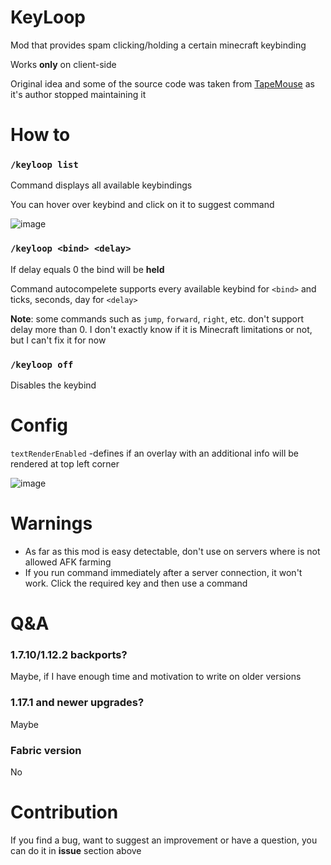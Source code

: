# KeyLoop

Mod that provides spam clicking/holding a certain minecraft keybinding

Works **only** on client-side

Original idea and some of the source code was taken from [TapeMouse](https://github.com/dries007/TapeMouse) as it's author stopped maintaining it
# How to
### `/keyloop list`
Command displays all available keybindings

You can hover over keybind and click on it to suggest command

![image](https://user-images.githubusercontent.com/26070304/141831414-f55cf569-125c-44e0-8b83-58db7c5a38a7.png)

### `/keyloop <bind> <delay>`
If delay equals 0 the bind will be **held**

Command autocompelete supports every available keybind for `<bind>` and ticks, seconds, day for `<delay>`

**Note**: some commands such as `jump`, `forward`, `right`, etc. don't support delay more than 0. I don't exactly know if it is Minecraft limitations or not, but I can't fix it for now

### `/keyloop off`
Disables the keybind

# Config
```textRenderEnabled``` -defines if an overlay with an additional info will be rendered at top left corner

![image](https://user-images.githubusercontent.com/26070304/141831508-a629ad9e-6820-4e07-bf85-f6f390e524c6.png)

# Warnings
- As far as this mod is easy detectable, don't use on servers where is not allowed AFK farming
- If you run command immediately after a server connection, it won't work. Click the required key and then use a command

# Q&A
### **1.7.10/1.12.2 backports?**

Maybe, if I have enough time and motivation to write on older versions

### **1.17.1 and newer upgrades?**

Maybe

### **Fabric version**

No

# Contribution
If you find a bug, want to suggest an improvement or have a question, you can do it in **issue** section above
